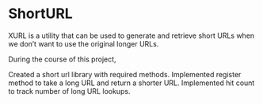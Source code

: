 # ShortURL
XURL is a utility that can be used to generate and retrieve short URLs when we don’t want to use the original longer URLs.

During the course of this project,

Created a short url library with required methods.
Implemented register method to take a long URL and return a shorter URL.
Implemented hit count to track number of long URL lookups.
